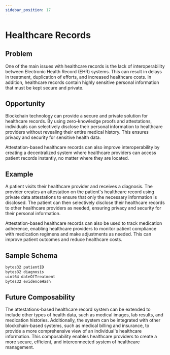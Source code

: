 ```yaml
---
sidebar_position: 17
---
```

# Healthcare Records

## Problem
One of the main issues with healthcare records is the lack of interoperability between Electronic Health Record (EHR) systems. This can result in delays in treatment, duplication of efforts, and increased healthcare costs. In addition, healthcare records contain highly sensitive personal information that must be kept secure and private.

## Opportunity
Blockchain technology can provide a secure and private solution for healthcare records. By using zero-knowledge proofs and attestations, individuals can selectively disclose their personal information to healthcare providers without revealing their entire medical history. This ensures privacy and security for sensitive health data.

Attestation-based healthcare records can also improve interoperability by creating a decentralized system where healthcare providers can access patient records instantly, no matter where they are located.

## Example
A patient visits their healthcare provider and receives a diagnosis. The provider creates an attestation on the patient's healthcare record using private data attestations to ensure that only the necessary information is disclosed. The patient can then selectively disclose their healthcare records to other healthcare providers as needed, ensuring privacy and security for their personal information.

Attestation-based healthcare records can also be used to track medication adherence, enabling healthcare providers to monitor patient compliance with medication regimens and make adjustments as needed. This can improve patient outcomes and reduce healthcare costs.


## Sample Schema

```bash
bytes32 patientID
bytes32 diagnosis
uint64 dateOfTreatment
bytes32 evidenceHash
```

## Future Composability
The attestations-based healthcare record system can be extended to include other types of health data, such as medical images, lab results, and medication histories. Additionally, the system can be integrated with other blockchain-based systems, such as medical billing and insurance, to provide a more comprehensive view of an individual's healthcare information. This composability enables healthcare providers to create a more secure, efficient, and interconnected system of healthcare management.